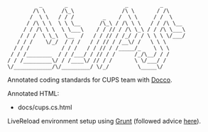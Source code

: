               _       _                  _          _
            /\ \     /\_\               /\ \       / /\
           /  \ \   / / /         _    /  \ \     / /  \
          / /\ \ \  \ \ \__      /\_\ / /\ \ \   / / /\ \__
         / / /\ \ \  \ \___\    / / // / /\ \_\ / / /\ \___\
        / / /  \ \_\  \__  /   / / // / /_/ / / \ \ \ \/___/
       / / /    \/_/  / / /   / / // / /__\/ /   \ \ \
      / / /          / / /   / / // / /_____/_    \ \ \
     / / /________  / / /___/ / // / /      /_/\__/ / /
    / / /_________\/ / /____\/ // / /       \ \/___/ /
    \/____________/\/_________/ \/_/         \_____\/


Annotated coding standards for CUPS team with [Docco](http://jashkenas.github.io/docco/).

Annotated HTML:

* docs/cups.cs.html

LiveReload environment setup using [Grunt](http://gruntjs.com/) (followed advice [here](http://rhumaric.com/2013/07/renewing-the-grunt-livereload-magic/)).
